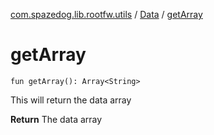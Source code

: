 [com.spazedog.lib.rootfw.utils](../index.md) / [Data](index.md) / [getArray](.)

# getArray

`fun getArray(): Array<String>`

This will return the data array

**Return**
The data array

